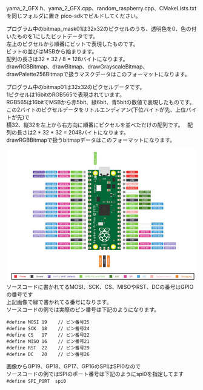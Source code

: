 yama_2_GFX.h、yama_2_GFX.cpp、random_raspberry.cpp、CMakeLists.txtを同じフォルダに置き pico-sdkでビルドしてください。  
  
プログラム中のbitmap_mask01は32x32のピクセルのうち、透明色を0、色の付いたものを1にしたビットデータです。  
左上のピクセルから順番にビットで表現したものです。  
ビットの並びはMSBから始まります。  
配列の長さは32 * 32 / 8 = 128バイトになります。  
drawRGBBitmap、drawBitmap、drawGrayscaleBitmap、drawPalette256Bitmapで扱うマスクデータはこのフォーマットになります。  
  
プログラム中のbitmap01は32x32のピクセルデータです。  
1ピクセルは16bitのRGB565で表現されています。  
RGB565は16bitでMSBから赤5bit、緑6bit、青5bitの数値で表現したものです。  
この2バイトのピクセルデータをリトルエンディアン(下位バイトが先、上位バイトが先)で  
横32、縦32を左上から右方向に順番にピクセルを並べただけの配列です。　
配列の長さは2 * 32 * 32 = 2048バイトになります。  
drawRGBBitmapで扱うbitmapデータはこのフォーマットになります。  
  
![pico pinout](https://github.com/yamayamaru/yama_2_GFX/blob/main/img/raspberrypipicopinout.jpg)  
ソースコードに書かれてるMOSI、SCK、CS、MISOやRST、DCの番号はGPIOの番号です  
上記画像で緑で書かれてる番号になります。  
ソースコードの例では実際のピン番号は下記のようになります。  
  
    #define MOSI 19    // ピン番号25
    #define SCK  18    // ピン番号24
    #define CS   17    // ピン番号22
    #define MISO 16    // ピン番号21
    #define RST  22    // ピン番号29
    #define DC   20    // ピン番号26
  
画像からGP19、GP18、GP17、GP16のSPIはSPI0なので  
ソースコードの例ではSPIのポート番号は下記のようにspi0を指定してます  
`#define SPI_PORT  spi0`
